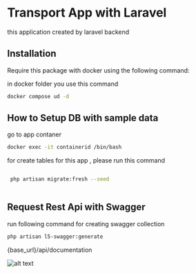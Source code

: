 # Transport App with Laravel

this application created by laravel backend

## Installation

Require this package with docker using the following command:

in docker folder you use this command
```bash
docker compose ud -d
```


## How to Setup DB with sample data

go to app contaner

```bash
docker exec -it containerid /bin/bash
```

for create tables for this app , please run this command

```bash

 php artisan migrate:fresh --seed
 
```

## Request Rest Api with Swagger

run following command for creating swagger collection 

```bash
php artisan l5-swagger:generate

```
{base_url}/api/documentation

![alt text](https://github.com/saeedncc/transport/blob/master/image.jpg?raw=true)



